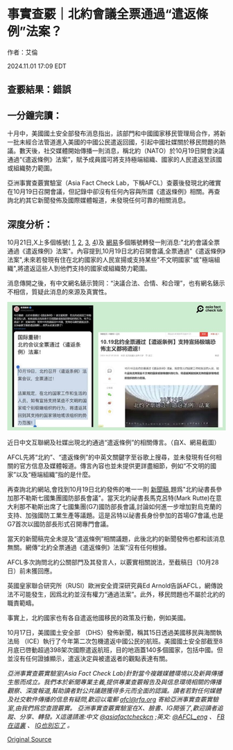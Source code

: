 # 事實查覈｜北約會議全票通過“遣返條例”法案？

作者：艾倫

2024.11.01 17:09 EDT

## 查覈結果：錯誤

## 一分鐘完讀：

十月中，美國國土安全部發布消息指出，該部門和中國國家移民管理局合作，將新一批未經合法管道進入美國的中國公民遣返回國，引起中國社媒關於移民問題的熱議。數天後，社交媒體開始傳播一則消息，稱北約（NATO）於10月19日開會決議通過“《遣返條例》法案”，賦予成員國可將支持極端組織、國家的人民遣返至該國或組織勢力範圍。

亞洲事實查覈實驗室（Asia Fact Check Lab，下稱AFCL）查覈後發現北約確實在10月19日召開會議，但記錄中卻沒有任何內容與所謂《遣返條例》相關。再查詢北約其它新聞發佈及國際媒體報道，未發現任何可靠的相關消息。

## 深度分析：

10月21日,X上多個帳號( [1](https://x.com/DXDWX999/status/1848118866918191356), [2](https://x.com/zhihui999/status/1848138582646505589), [3](https://x.com/mosestalking/status/1848036185790169391?s=46&t=OcwRl26KwGrlCoefgaqyvw), [4](https://x.com/Accord756737545/status/1848216798572724356))及 [網易](https://www.163.com/dy/article/JFG0C5U905565O8G.html)多個賬號轉發一則消息:"北約會議全票通過《遣返條例》法案"。內容提到,10月19日北約召開會議,全票通過"《遣返條例》法案",未來若發現有住在北約國家的人民宣揚或支持某些"不文明國家"或"極端組織",將遣返這些人到他們支持的國家或組織勢力範圍。

消息傳開之後，有中文網名錶示贊同：“決議合法、合情、和合理”，也有網名錶示不相信，質疑此消息的來源及真實性。

![圖1 (6).jpg](images/S4GYDHH7X6XSFS2IL4H7EL4SJI.jpg)

近日中文互聯網及社媒出現北約通過“遣返條例”的相關傳言。（自X、網易截圖）

AFCL先將“北約”、“遣返條例”的中英文關鍵字至谷歌上搜尋，並未發現有任何相關的官方信息及媒體報道。傳言內容也並未提供更詳盡細節，例如“不文明的國家”以及“極端組織”指的是什麼。

再查詢北約網站,會找到10月19日北約發佈的唯一一則 [新聞稿](https://www.nato.int/cps/en/natohq/news_229665.htm?selectedLocale=en),題爲"北約祕書長參加那不勒斯七國集團國防部長會議"。當天北約祕書長馬克呂特(Mark Rutte)在意大利那不勒斯出席了七國集團(G7)國防部長會議,討論如何進一步增加對烏克蘭的支持、加強國防工業生產等議題。這是呂特以祕書長身份參加的首場G7會議,也是G7首次以國防部長形式召開專門會議。

當天的新聞稿完全未提及“遣返條例”相關議題，此後北約的新聞發佈也都和該消息無關。網傳“北約全票通過《遣返條例》法案”沒有任何根據。

AFCL多次詢問北約公關部門及其發言人，以覈實相關說法，至截稿日（10月28日）前未獲回應。

英國皇家聯合研究所（RUSI）歐洲安全資深研究員Ed Arnold告訴AFCL，網傳說法不可能發生，因爲北約並沒有權力“通過法案”。此外，移民問題也不屬於北約的職責範疇。

事實上，北約國家也有各自遣返他國移民的政策及行動，例如美國。

10月17日，美國國土安全部 （DHS）發佈新聞，稱其15日透過美國移民與海關執法局 （ICE）執行了今年第二次包機遣返中國公民的航班。美國國土安全部截至8月底已啓動超過398架次國際遣返航班，目的地涵蓋140多個國家，包括中國。但並沒有任何證據顯示，遣返決定與被遣返者的觀點表達有關。

*亞洲事實查覈實驗室(Asia Fact Check Lab)針對當今複雜媒體環境以及新興傳播生態而成立。我們本於新聞專業主義,提供專業查覈報告及與信息環境相關的傳播觀察、深度報道,幫助讀者對公共議題獲得多元而全面的認識。讀者若對任何媒體及社交軟件傳播的信息有疑問,歡迎以電郵*  [*afcl@rfa.org*](mailto:afcl@rfa.org)  *寄給亞洲事實查覈實驗室,由我們爲您查證覈實。* *亞洲事實查覈實驗室在X、臉書、IG開張了,歡迎讀者追蹤、分享、轉發。X這邊請進:中文*  [*@asiafactcheckcn*](https://twitter.com/asiafactcheckcn)  *;英文:*  [*@AFCL\_eng*](https://twitter.com/AFCL_eng)  *、*  [*FB在這裏*](https://www.facebook.com/asiafactchecklabcn)  *、*  [*IG也別忘了*](https://www.instagram.com/asiafactchecklab/)  *。*



[Original Source](https://www.rfa.org/mandarin/shishi-hecha/hc-faux-nato-vote-11012024170913.html)
